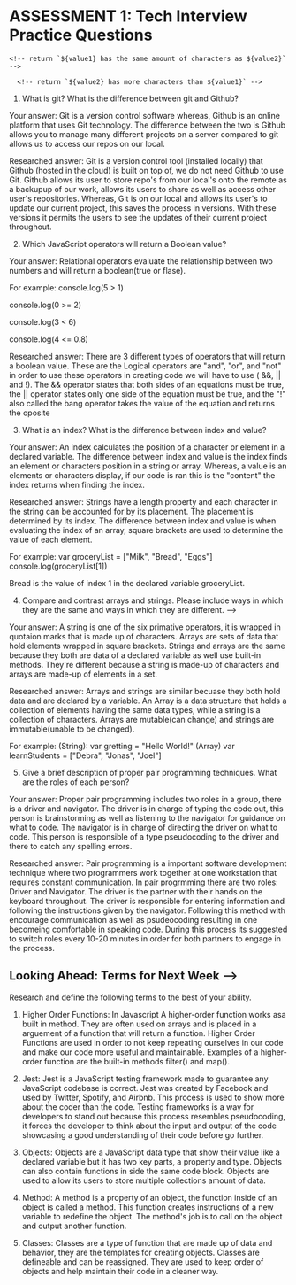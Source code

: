 # ASSESSMENT 1: Tech Interview Practice Questions

<!-- Answer the following questions. -->

<!-- First, without external resources. Challenge yourself to answer from memory as if you were in a job interview. If you don't know the answer a good tip is to answer a simpler version of the question. -->

<!-- Then, research the question to expand on your answer. Even if you feel you have answered the question completely, there is always something more to learn. Write your researched answer in your OWN WORDS. -->

<!-- INSTRUCTOR EXAMPLE: What is a conditional statement? -->

<!-- Your answer: A conditional statement is a statement that compares different values or inputs. It evaluates a condition to determine whether to perform the code in it or not. It has to meet a certain true or false criteria in the condition. Only one `if`, one `else`, and as many `else if` as desired. -->

<!-- Researched answer: Conditional statements help your code make decisions based on true conditions. -->
<!-- For example,  -->
  
  <!-- if(value1.length > value2.length){
    <!-- return `${value1} has more characters than ${value2}` -->
  <!-- } else if(value1.length === value2.length) { -->
    <!-- return `${value1} has the same amount of characters as ${value2}` -->
  <!-- } else { -->
      <!-- return `${value2} has more characters than ${value1}` -->
  <!-- } -->

1. What is git? What is the difference between git and Github? 

Your answer: Git is a version control software whereas, Github is an online platform that uses Git technology. The difference between the two is Github allows you to manage many different projects on a server compared to git allows us to access our repos on our local.

Researched answer: Git is a version control tool (installed locally) that Github (hosted in the cloud) is built on top of, we do not need Github to use Git. Github allows its user to store repo's from our local's onto the remote as a backupup of our work, allows its users to share as well as access other user's repositories. Whereas, Git is on our local and allows its user's to update our current project, this saves the process in versions. With these versions it permits the users to see the updates of their current project throughout.

2. Which JavaScript operators will return a Boolean value?

Your answer: Relational operators evaluate the relationship between two numbers and will return a boolean(true or flase).

For example:
console.log(5 > 1)
<!-- //output: true-->

console.log(0 >= 2)
<!-- //output: false-->
console.log(3 < 6)
<!-- //output: true-->

console.log(4 <= 0.8)
<!-- //output: false-->

Researched answer: There are 3 different types of operators that will return a boolean value. These are the Logical operators are "and", "or", and "not" in order to use these operators in creating code we will have to use ( &&, || and !). The && operator states that both sides of an equations must be true, the || operator states only one side of the equation must be true, and the "!" also called the bang operator takes the value of the equation and returns the oposite

3. What is an index? What is the difference between index and value?

Your answer: An index calculates the position of a character or element in a declared variable. The difference between index and value is the index finds an element or characters position in a string or array. Whereas, a value is an elements or characters display, if our code is ran this is the "content" the index returns when finding the index.

Researched answer: Strings have a length property and each character in the string can be accounted for by its placement. The placement is determined by its index. The difference between index and value is when evaluating the index of an array, square brackets are used to determine the value of each element.

For example: 
var groceryList = ["Milk", "Bread", "Eggs"]
console.log(groceryList[1])
<!-- // output: "Bread" --> Bread is the value of index 1 in the declared variable groceryList.

4. Compare and contrast arrays and strings. Please include ways in which they are the same and ways in which they are different. -->

Your answer: A string is one of the six primative operators, it is wrapped in quotaion marks that is made up of characters. Arrays are sets of data that hold elements wrapped in square brackets. Strings and arrays are the same because they both are data of a declared variable as well use built-in methods. They're different because a string is made-up of characters and arrays are made-up of elements in a set.

Researched answer: Arrays and strings are similar becuase they both hold data and are declared by a variable. An Array is a data structure that holds a collection of elements having the same data types, while a string is a collection of characters. Arrays are mutable(can change) and strings are immutable(unable to be changed).

For example:
(String):
var gretting = "Hello World!"
(Array)
var learnStudents = ["Debra", "Jonas", "Joel"]

5. Give a brief description of proper pair programming techniques. What are the roles of each person?

Your answer: Proper pair programming includes two roles in a group, there is a driver and navigator. The driver is in charge of typing the code out, this person is brainstorming as well as listening to the navigator for guidance on what to code. The navigator is in charge of directing the driver on what to code. This person is responsible of a type pseudocoding to the driver and there to catch any spelling errors.

Researched answer: Pair programming is a important software development technique where two programmers work together at one workstation that requires constant communication. In pair progrmming there are two roles: Driver and Navigator. The driver is the partner with their hands on the keyboard throughout. The driver is responsible for entering information and following the instructions given by the navigator. Following this method with encourage communication as well as psudeocoding resulting in one becomeing comfortable in speaking code. During this process its suggested to switch roles every 10-20 minutes in order for both partners to engage in the process.

## Looking Ahead: Terms for Next Week -->

Research and define the following terms to the best of your ability.

1. Higher Order Functions: In Javascript A higher-order function works asa built in method. They are often used on arrays and is placed in a arguement of a function that will return a function. Higher Order Functions are used in order to not keep repeating ourselves in our code and make our code more useful and maintainable. Examples of a higher-order function are the built-in methods filter() and map().

2. Jest: Jest is a JavaScript testing framework made to guarantee any JavaScript codebase is correct. Jest was created by Facebook and used by Twitter, Spotify, and Airbnb. This process is used to show more about the coder than the code. Testing frameworks is a way for developers to stand out because this process resembles pseudocoding, it forces the developer to think about the input and output of the code showcasing a good understanding of their code before go further.

3. Objects: Objects are a JavaScript data type that show their value like a declared variable but it has two key parts, a property and type. Objects can also contain functions in side the same code block. Objects are used to allow its users to store multiple collections amount of data.

4. Method: A method is a property of an object, the function inside of an object is called a method. This function creates instructions of a new variable to redefine the object. The method's job is to call on the object and output another function. 

5. Classes: Classes are a type of function that are made up of data and behavior, they are the templates for creating objects. Classes are defineable and can be reassigned. They are used to keep order of objects and help maintain their code in a cleaner way.